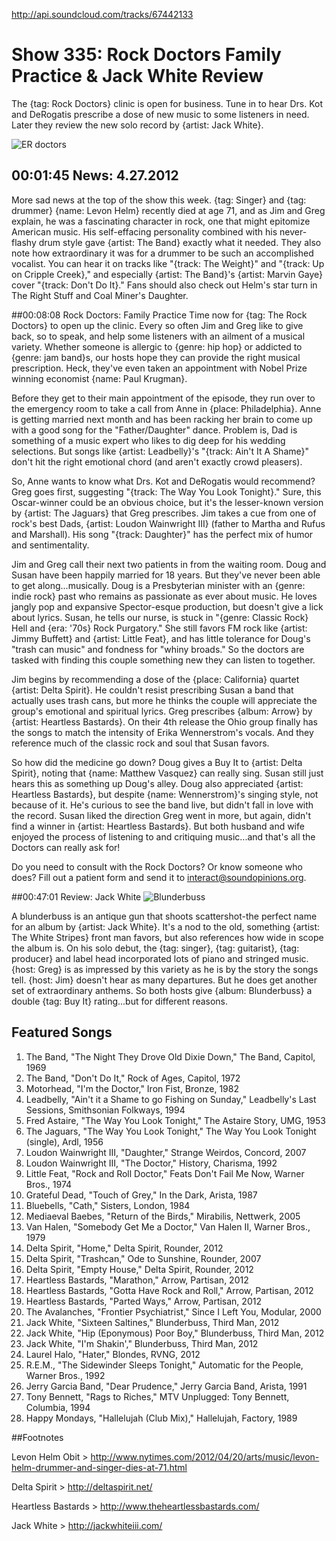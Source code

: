 

http://api.soundcloud.com/tracks/67442133

# Show 335: Rock Doctors Family Practice & Jack White Review
The {tag: Rock Doctors} clinic is open for business. Tune in to hear Drs. Kot and DeRogatis prescribe a dose of new music to some listeners in need. Later they review the new solo record by {artist: Jack White}.

![ER doctors](http://static.soundopinions.org/images/rockdocs/rockdocsblurry.jpg)

## 00:01:45 News: 4.27.2012
More sad news at the top of the show this week. {tag: Singer} and {tag: drummer} {name: Levon Helm} recently died at age 71, and as Jim and Greg explain, he was a fascinating character in rock, one that might epitomize American music. His self-effacing personality combined with his never-flashy drum style gave {artist: The Band} exactly what it needed. They also note how extraordinary it was for a drummer to be such an accomplished vocalist. You can hear it on tracks like "{track: The Weight}" and "{track: Up on Cripple Creek}," and especially {artist: The Band}'s {artist: Marvin Gaye} cover "{track: Don't Do It}." Fans should also check out Helm's star turn in The Right Stuff and Coal Miner's Daughter.

##00:08:08 Rock Doctors: Family Practice
Time now for {tag: The Rock Doctors} to open up the clinic. Every so often Jim and Greg like to give back, so to speak, and help some listeners with an ailment of a musical variety. Whether someone is allergic to {genre: hip hop} or addicted to {genre: jam band}s, our hosts hope they can provide the right musical prescription. Heck, they've even taken an appointment with Nobel Prize winning economist {name: Paul Krugman}.

Before they get to their main appointment of the episode, they run over to the emergency room to take a call from Anne in {place: Philadelphia}. Anne is getting married next month and has been racking her brain to come up with a good song for the "Father/Daughter" dance. Problem is, Dad is something of a music expert who likes to dig deep for his wedding selections. But songs like {artist: Leadbelly}'s "{track: Ain't It A Shame}" don't hit the right emotional chord (and aren't exactly crowd pleasers).

So, Anne wants to know what Drs. Kot and DeRogatis would recommend? Greg goes first, suggesting "{track: The Way You Look Tonight}." Sure, this Oscar-winner could be an obvious choice, but it's the lesser-known version by {artist: The Jaguars} that Greg prescribes. Jim takes a cue from one of rock's best Dads, {artist: Loudon Wainwright III} (father to Martha and Rufus and Marshall). His song "{track: Daughter}" has the perfect mix of humor and sentimentality.

Jim and Greg call their next two patients in from the waiting room. Doug and Susan have been happily married for 18 years. But they've never been able to get along...musically. Doug is a Presbyterian minister with an {genre: indie rock} past who remains as passionate as ever about music. He loves jangly pop and expansive Spector-esque production, but doesn't give a lick about lyrics. Susan, he tells our nurse, is stuck in "{genre: Classic Rock} Hell and {era: '70s} Rock Purgatory." She still favors FM rock like {artist: Jimmy Buffett} and {artist: Little Feat}, and has little tolerance for Doug's "trash can music" and fondness for "whiny broads." So the doctors are tasked with finding this couple something new they can listen to together.

Jim begins by recommending a dose of the {place: California} quartet {artist: Delta Spirit}. He couldn't resist prescribing Susan a band that actually uses trash cans, but more he thinks the couple will appreciate the group's emotional and spiritual lyrics. Greg prescribes {album: Arrow} by {artist: Heartless Bastards}. On their 4th release the Ohio group finally has the songs to match the intensity of Erika Wennerstrom's vocals. And they reference much of the classic rock and soul that Susan favors.

So how did the medicine go down? Doug gives a Buy It to {artist: Delta Spirit}, noting that {name: Matthew Vasquez} can really sing. Susan still just hears this as something up Doug's alley. Doug also appreciated {artist: Heartless Bastards}, but despite {name: Wennerstrom}'s singing style, not because of it. He's curious to see the band live, but didn't fall in love with the record. Susan liked the direction Greg went in more, but again, didn't find a winner in {artist: Heartless Bastards}. But both husband and wife enjoyed the process of listening to and critiquing music...and that's all the Doctors can really ask for!

Do you need to consult with the Rock Doctors? Or know someone who does? Fill out a patient form and send it to interact@soundopinions.org.

##00:47:01 Review: Jack White
![Blunderbuss](http://is3.mzstatic.com/image/thumb/Music6/v4/d4/06/c3/d406c364-796e-132f-0aa8-66af09595be7/source/600x600bb.jpg "826980/519241047")

A blunderbuss is an antique gun that shoots scattershot-the perfect name for an album by {artist: Jack White}. It's a nod to the old, something {artist: The White Stripes} front man favors, but also references how wide in scope the album is. On his solo debut, the {tag: singer}, {tag: guitarist}, {tag: producer} and label head incorporated lots of piano and stringed music. {host: Greg} is as impressed by this variety as he is by the story the songs tell. {host: Jim} doesn't hear as many departures. But he does get another set of extraordinary anthems. So both hosts give {album: Blunderbuss} a double {tag: Buy It} rating...but for different reasons.


## Featured Songs
1. The Band, "The Night They Drove Old Dixie Down," The Band, Capitol, 1969
2. The Band, "Don't Do It," Rock of Ages, Capitol, 1972
3. Motorhead, "I'm the Doctor," Iron Fist, Bronze, 1982
4. Leadbelly, "Ain't it a Shame to go Fishing on Sunday," Leadbelly's Last Sessions, Smithsonian Folkways, 1994
5. Fred Astaire, "The Way You Look Tonight," The Astaire Story, UMG, 1953
6. The Jaguars, "The Way You Look Tonight," The Way You Look Tonight (single), Ardl, 1956
7. Loudon Wainwright III, "Daughter," Strange Weirdos, Concord, 2007
8. Loudon Wainwright III, "The Doctor," History, Charisma, 1992
9. Little Feat, "Rock and Roll Doctor," Feats Don't Fail Me Now, Warner Bros., 1974
10. Grateful Dead, "Touch of Grey," In the Dark, Arista, 1987
11. Bluebells, "Cath," Sisters, London, 1984
12. Mediaeval Baebes, "Return of the Birds," Mirabilis, Nettwerk, 2005
13. Van Halen, "Somebody Get Me a Doctor," Van Halen II, Warner Bros., 1979
14. Delta Spirit, "Home," Delta Spirit, Rounder, 2012
15. Delta Spirit, "Trashcan," Ode to Sunshine, Rounder, 2007
16. Delta Spirit, "Empty House," Delta Spirit, Rounder, 2012
17. Heartless Bastards, "Marathon," Arrow, Partisan, 2012
18. Heartless Bastards, "Gotta Have Rock and Roll," Arrow, Partisan, 2012
19. Heartless Bastards, "Parted Ways," Arrow, Partisan, 2012
20. The Avalanches, "Frontier Psychiatrist," Since I Left You, Modular, 2000
21. Jack White, "Sixteen Saltines," Blunderbuss, Third Man, 2012
22. Jack White, "Hip (Eponymous) Poor Boy," Blunderbuss, Third Man, 2012
23. Jack White, "I'm Shakin'," Blunderbuss, Third Man, 2012
24. Laurel Halo, "Hater," Blondes, RVNG, 2012
25. R.E.M., "The Sidewinder Sleeps Tonight," Automatic for the People, Warner Bros., 1992
26. Jerry Garcia Band, "Dear Prudence," Jerry Garcia Band, Arista, 1991
27. Tony Bennett, "Rags to Riches," MTV Unplugged: Tony Bennett, Columbia, 1994
28. Happy Mondays, "Hallelujah (Club Mix)," Hallelujah, Factory, 1989

##Footnotes

Levon Helm Obit > http://www.nytimes.com/2012/04/20/arts/music/levon-helm-drummer-and-singer-dies-at-71.html

Delta Spirit > http://deltaspirit.net/

Heartless Bastards > http://www.theheartlessbastards.com/

Jack White > http://jackwhiteiii.com/